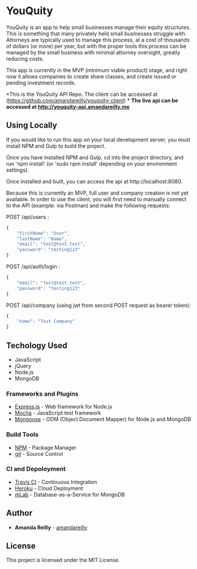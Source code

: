 # YouQuity

YouQuity is an app to help small businesses manage their equity structures.  This is something that many privately held small businesses struggle with.  Attorneys are typically used to manage this process, at a cost of thousands of dollars (or more) per year, but with the proper tools this process can be managed by the small business with minimal attorney oversight, greatly reducing costs.

This app is currently in the MVP (minimum viable product) stage, and right now it allows companies to create share classes, and create issued or pending investment records.

*This is the YouQuity API Repo.  The client can be accessed at (https://github.com/amandareilly/youquity-client)
*
**The live api can be accessed at http://youquity-api.amandareilly.me**


## Using Locally
If you would like to run this app on your local development server, you must install NPM and Gulp to build the project.

Once you have installed NPM and Gulp, cd into the project directory, and run 'npm install' (or 'sudo npm install' depending on your environment settings).

Once installed and built, you can access the api at http://localhost:8080.  

Because this is currently an MVP, full user and company creation is not yet available.  In order to use the client, you will first need to manually connect to the API (example: via Postman) and make the following requests:

POST /api/users :
```javascript
{
    "firstName": "User",
    "lastName": "Name",
    "email": "test@test.test",
    "password": "testing123"
}
```

POST /api/auth/login :
```javascript
{
    "email": "test@test.test",
    "password": "testing123"
}
```

POST /api/company (using jwt from second POST request as bearer token):
```javascript
{
    "name": "Test Company"
}
```

## Techology Used

* JavaScript
* jQuery
* Node.js
* MongoDB

### Frameworks and Plugins

* [Express.js](https://expressjs.com/) - Web framework for Node.js
* [Mocha](https://mochajs.org/) - JavaScript test framework
* [Mongoose](https://mongoosejs.com/) - ODM (Object Document Mapper) for Node.js and MongoDB

### Build Tools

* [NPM](https://www.npmjs.com/) - Package Manager
* [git](https://git-scm.com/) - Source Control

### CI and Depoloyment

* [Travis CI](https://travis-ci.org/) - Continuous Integration
* [Heroku](https://www.heroku.com) - Cloud Deployment
* [mLab](https://mlab.com) - Database-as-a-Service for MongoDB

## Author

* **Amanda Reilly** - [amandareilly](https://github.com/amandareilly)

## License

This project is licensed under the MIT License.
